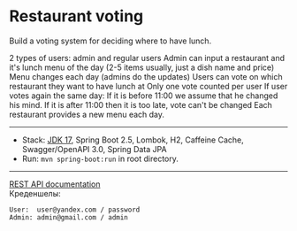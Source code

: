 Restaurant voting
===============================

Build a voting system for deciding where to have lunch.

2 types of users: admin and regular users
Admin can input a restaurant and it's lunch menu of the day (2-5 items usually, just a dish name and price)
Menu changes each day (admins do the updates)
Users can vote on which restaurant they want to have lunch at
Only one vote counted per user
If user votes again the same day:
If it is before 11:00 we assume that he changed his mind.
If it is after 11:00 then it is too late, vote can't be changed
Each restaurant provides a new menu each day.

-------------------------------------------------------------

- Stack: [JDK 17](http://jdk.java.net/17/), Spring Boot 2.5,
Lombok, H2, Caffeine Cache, Swagger/OpenAPI 3.0, 
 Spring Data JPA
- Run: `mvn spring-boot:run` in root directory.

-----------------------------------------------------

[REST API documentation](http://localhost:8080/swagger-ui.html)  
Креденшелы:
```
User:  user@yandex.com / password
Admin: admin@gmail.com / admin
```